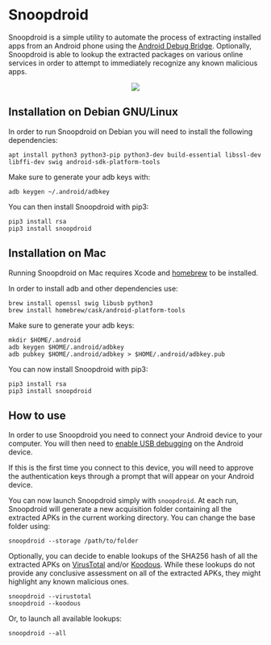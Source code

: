 Snoopdroid
==========

Snoopdroid is a simple utility to automate the process of extracting installed apps from an Android phone using the [Android Debug Bridge](https://developer.android.com/studio/command-line/adb). Optionally, Snoopdroid is able to lookup the extracted packages on various online services in order to attempt to immediately recognize any known malicious apps.

<p align="center"><img src="/img/snoopdroid.png?raw=true"/></p>

Installation on Debian GNU/Linux
--------------------------------

In order to run Snoopdroid on Debian you will need to install the following dependencies:

```
apt install python3 python3-pip python3-dev build-essential libssl-dev libffi-dev swig android-sdk-platform-tools
```

Make sure to generate your adb keys with:

```
adb keygen ~/.android/adbkey
```

You can then install Snoopdroid with pip3:

```
pip3 install rsa
pip3 install snoopdroid
```

Installation on Mac
-------------------

Running Snoopdroid on Mac requires Xcode and [homebrew](https://brew.sh) to be installed.

In order to install adb and other dependencies use:

```
brew install openssl swig libusb python3
brew install homebrew/cask/android-platform-tools
```

Make sure to generate your adb keys:

```
mkdir $HOME/.android
adb keygen $HOME/.android/adbkey
adb pubkey $HOME/.android/adbkey > $HOME/.android/adbkey.pub
```

You can now install Snoopdroid with pip3:

```
pip3 install rsa
pip3 install snoopdroid
```

How to use
----------

In order to use Snoopdroid you need to connect your Android device to your computer. You will then need to [enable USB debugging](https://developer.android.com/studio/debug/dev-options#enable) on the Android device.

If this is the first time you connect to this device, you will need to approve the authentication keys through a prompt that will appear on your Android device.

You can now launch Snoopdroid simply with `snoopdroid`. At each run, Snoopdroid will generate a new acquisition folder containing all the extracted APKs in the current working directory. You can change the base folder using:

```
snoopdroid --storage /path/to/folder
```

Optionally, you can decide to enable lookups of the SHA256 hash of all the extracted APKs on [VirusTotal](https://www.virustotal.com) and/or [Koodous](https://www.koodous.com). While these lookups do not provide any conclusive assessment on all of the extracted APKs, they might highlight any known malicious ones.

```
snoopdroid --virustotal
snoopdroid --koodous
```

Or, to launch all available lookups:

```
snoopdroid --all
```
